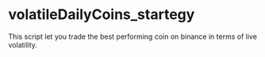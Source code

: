 # volatileDailyCoins_startegy

This script let you trade the best performing coin on binance in terms of live volatility.
